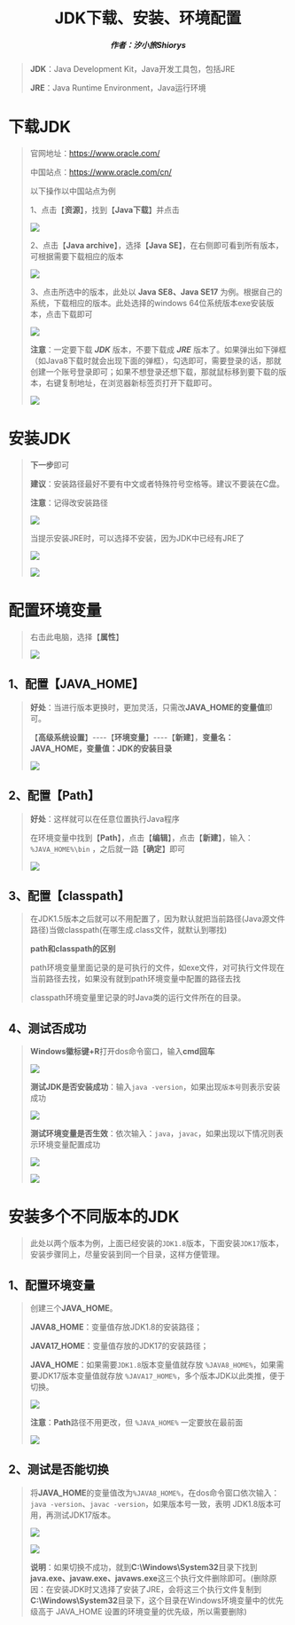 <center><h1>JDK下载、安装、环境配置</h1></center>

<center><h5>作者：汐小旅Shiorys</h5></center>



> **JDK**：Java Development Kit，Java开发工具包，包括JRE
>
> **JRE**：Java Runtime Environment，Java运行环境



# 下载JDK

> 官网地址：https://www.oracle.com/
>
> 中国站点：https://www.oracle.com/cn/
>
> 以下操作以中国站点为例
>
> 
>
> 1、点击【**资源**】，找到【**Java下载**】并点击
>
> ![](img/微信截图_20230517005855.png)
>
> 
>
> 2、点击【**Java archive**】，选择【**Java SE**】，在右侧即可看到所有版本，可根据需要下载相应的版本
>
> ![](img/微信截图_20230517010751.png)
>
> 
>
> 3、点击所选中的版本，此处以 **Java SE8、Java SE17** 为例。根据自己的系统，下载相应的版本。此处选择的windows 64位系统版本exe安装版本，点击下载即可
>
> ![](img/微信截图_20230517011813.png)
>
> 
>
> **注意**：一定要下载 ***JDK*** 版本，不要下载成 ***JRE*** 版本了。如果弹出如下弹框（如Java8下载时就会出现下面的弹框），勾选即可，需要登录的话，那就创建一个账号登录即可；如果不想登录还想下载，那就鼠标移到要下载的版本，右键复制地址，在浏览器新标签页打开下载即可。
>
> ![](img/微信截图_20230517012750.png)



# 安装JDK

> **下一步**即可
>
> **建议**：安装路径最好不要有中文或者特殊符号空格等。建议不要装在C盘。
>
> **注意**：记得改安装路径
>
> ![](img/微信截图_20230517224418.png)
>
> 
>
> 当提示安装JRE时，可以选择不安装，因为JDK中已经有JRE了
>
> ![](img/微信截图_20230517224657.png)
>
> ![](img/微信截图_20230517224859.png)



# 配置环境变量

> 右击此电脑，选择【**属性**】
>
> ![](img/Snipaste_2023-05-17_23-02-50.png)



## 1、配置【JAVA_HOME】

> **好处**：当进行版本更换时，更加灵活，只需改**JAVA_HOME的变量值**即可。
>
> 【**高级系统设置**】----【**环境变量**】----【**新建**】，**变量名：JAVA_HOME，变量值：JDK的安装目录**
>
> ![](img/微信截图_20230517231233.png)



## 2、配置【Path】

> **好处**：这样就可以在任意位置执行Java程序
>
> 在环境变量中找到【**Path**】，点击【**编辑**】，点击【**新建**】，输入：`%JAVA_HOME%\bin` ，之后就一路【**确定**】即可
>
> ![](img/微信截图_20230517232253.png)



## 3、配置【classpath】

> 在JDK1.5版本之后就可以不用配置了，因为默认就把当前路径(Java源文件路径)当做classpath(在哪生成.class文件，就默认到哪找)
>
> 
>
> **path和classpath的区别**
>
> path环境变量里面记录的是可执行的文件，如exe文件，对可执行文件现在当前路径去找，如果没有就到path环境变量中配置的路径去找
>
> classpath环境变量里记录的时Java类的运行文件所在的目录。



## 4、测试否成功

> **Windows徽标键+R**打开dos命令窗口，输入**cmd回车**
>
> ![](img/微信截图_20230517232641.png)
>
> **测试JDK是否安装成功**：输入`java -version`，如果出现`版本号`则表示安装成功
>
> ![](img/微信截图_20230517233545.png)
>
> **测试环境变量是否生效**：依次输入：`java`，`javac`，如果出现以下情况则表示环境变量配置成功
>
> ![](img/微信截图_20230517233818.png)
>
> ![](img/微信截图_20230517233926.png)



# 安装多个不同版本的JDK

> 此处以两个版本为例，上面已经安装的`JDK1.8`版本，下面安装`JDK17`版本，安装步骤同上，尽量安装到同一个目录，这样方便管理。



## 1、配置环境变量

> 创建三个**JAVA_HOME**。
>
> **JAVA8_HOME**：变量值存放JDK1.8的安装路径；
>
> **JAVA17_HOME**：变量值存放的JDK17的安装路径；
>
> **JAVA_HOME**：如果需要`JDK1.8`版本变量值就存放 `%JAVA8_HOME%`，如果需要JDK17版本变量值就存放 `%JAVA17_HOME%`，多个版本JDK以此类推，便于切换。
>
> ![](img/微信截图_20230517234949.png)
>
> 
>
> **注意**：**Path**路径不用更改，但 `%JAVA_HOME%` 一定要放在最前面
>
> ![](img/微信截图_20230517235254.png)



## 2、测试是否能切换

> 将**JAVA_HOME**的变量值改为`%JAVA8_HOME%`，在dos命令窗口依次输入：`java -version`、`javac -version`，如果版本号一致，表明 JDK1.8版本可用，再测试JDK17版本。
>
> ![](img/微信截图_20230517235916.png)
>
> ![](img/微信截图_20230518000102.png)
>
> **说明**：如果切换不成功，就到**C:\Windows\System32**目录下找到**java.exe、javaw.exe、javaws.exe**这三个执行文件删除即可。(删除原因：在安装JDK时又选择了安装了JRE，会将这三个执行文件复制到**C:\Windows\System32**目录下，这个目录在Windows环境变量中的优先级高于 JAVA_HOME 设置的环境变量的优先级，所以需要删除)